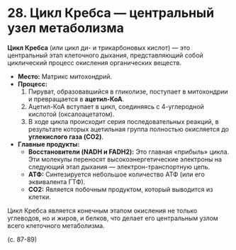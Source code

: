 # 28. Цикл Кребса — центральный узел метаболизма

**Цикл Кребса** (или цикл ди- и трикарбоновых кислот) — это центральный этап клеточного дыхания, представляющий собой циклический процесс окисления органических веществ.

*   **Место:** Матрикс митохондрий.
*   **Процесс:**
    1.  Пируват, образовавшийся в гликолизе, поступает в митохондрии и превращается в **ацетил-КоА**.
    2.  Ацетил-КоА вступает в цикл, соединяясь с 4-углеродной кислотой (оксалоацетатом).
    3.  В ходе цикла происходит серия последовательных реакций, в результате которых ацетильная группа полностью окисляется до **углекислого газа (CO2)**.
*   **Главные продукты:**
    *   **Восстановители (NADH и FADH2):** Это главная «прибыль» цикла. Эти молекулы переносят высокоэнергетические электроны на следующий этап дыхания — электрон-транспортную цепь.
    *   **АТФ:** Синтезируется небольшое количество АТФ (или его эквивалента ГТФ).
    *   **CO2:** Является побочным продуктом, который выводится из клетки.

Цикл Кребса является конечным этапом окисления не только углеводов, но и жиров, и белков, что делает его центральным узлом всего клеточного метаболизма.

(с. 87-89)
